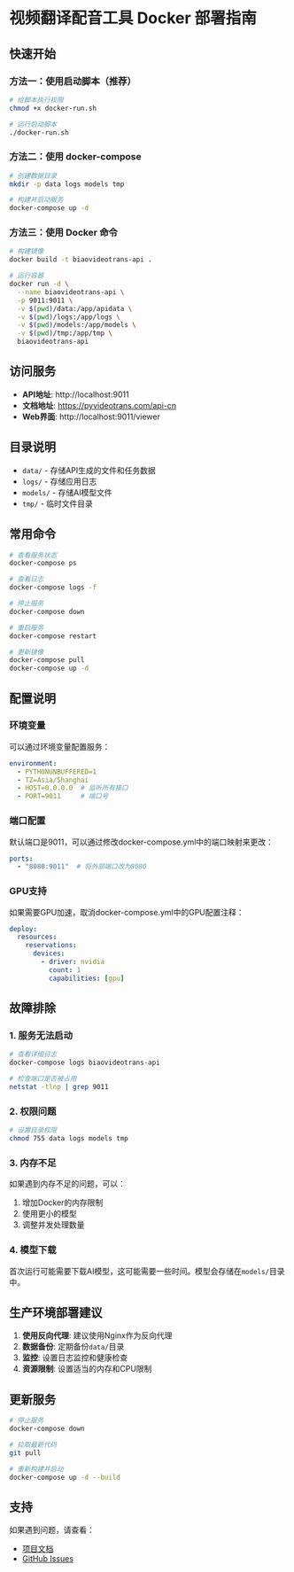 # 视频翻译配音工具 Docker 部署指南

## 快速开始

### 方法一：使用启动脚本（推荐）

```bash
# 给脚本执行权限
chmod +x docker-run.sh

# 运行启动脚本
./docker-run.sh
```

### 方法二：使用 docker-compose

```bash
# 创建数据目录
mkdir -p data logs models tmp

# 构建并启动服务
docker-compose up -d
```

### 方法三：使用 Docker 命令

```bash
# 构建镜像
docker build -t biaovideotrans-api .

# 运行容器
docker run -d \
  --name biaovideotrans-api \
  -p 9011:9011 \
  -v $(pwd)/data:/app/apidata \
  -v $(pwd)/logs:/app/logs \
  -v $(pwd)/models:/app/models \
  -v $(pwd)/tmp:/app/tmp \
  biaovideotrans-api
```

## 访问服务

- **API地址**: http://localhost:9011
- **文档地址**: https://pyvideotrans.com/api-cn
- **Web界面**: http://localhost:9011/viewer

## 目录说明

- `data/` - 存储API生成的文件和任务数据
- `logs/` - 存储应用日志
- `models/` - 存储AI模型文件
- `tmp/` - 临时文件目录

## 常用命令

```bash
# 查看服务状态
docker-compose ps

# 查看日志
docker-compose logs -f

# 停止服务
docker-compose down

# 重启服务
docker-compose restart

# 更新镜像
docker-compose pull
docker-compose up -d
```

## 配置说明

### 环境变量

可以通过环境变量配置服务：

```yaml
environment:
  - PYTHONUNBUFFERED=1
  - TZ=Asia/Shanghai
  - HOST=0.0.0.0  # 监听所有接口
  - PORT=9011     # 端口号
```

### 端口配置

默认端口是9011，可以通过修改docker-compose.yml中的端口映射来更改：

```yaml
ports:
  - "8080:9011"  # 将外部端口改为8080
```

### GPU支持

如果需要GPU加速，取消docker-compose.yml中的GPU配置注释：

```yaml
deploy:
  resources:
    reservations:
      devices:
        - driver: nvidia
          count: 1
          capabilities: [gpu]
```

## 故障排除

### 1. 服务无法启动

```bash
# 查看详细日志
docker-compose logs biaovideotrans-api

# 检查端口是否被占用
netstat -tlnp | grep 9011
```

### 2. 权限问题

```bash
# 设置目录权限
chmod 755 data logs models tmp
```

### 3. 内存不足

如果遇到内存不足的问题，可以：

1. 增加Docker的内存限制
2. 使用更小的模型
3. 调整并发处理数量

### 4. 模型下载

首次运行可能需要下载AI模型，这可能需要一些时间。模型会存储在`models/`目录中。

## 生产环境部署建议

1. **使用反向代理**: 建议使用Nginx作为反向代理
2. **数据备份**: 定期备份`data/`目录
3. **监控**: 设置日志监控和健康检查
4. **资源限制**: 设置适当的内存和CPU限制

## 更新服务

```bash
# 停止服务
docker-compose down

# 拉取最新代码
git pull

# 重新构建并启动
docker-compose up -d --build
```

## 支持

如果遇到问题，请查看：
- [项目文档](https://pyvideotrans.com/api-cn)
- [GitHub Issues](https://github.com/jianchang512/pyvideotrans/issues)
